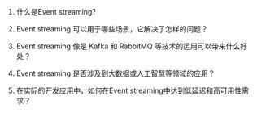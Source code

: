 

1. 什么是Event streaming? 

2. Event streaming 可以用于哪些场景，它解决了怎样的问题？

3. Event streaming 像是 Kafka 和 RabbitMQ 等技术的运用可以带来什么好处？

4. Event streaming 是否涉及到大数据或人工智慧等领域的应用？

5. 在实际的开发应用中，如何在Event streaming中达到低延迟和高可用性需求？